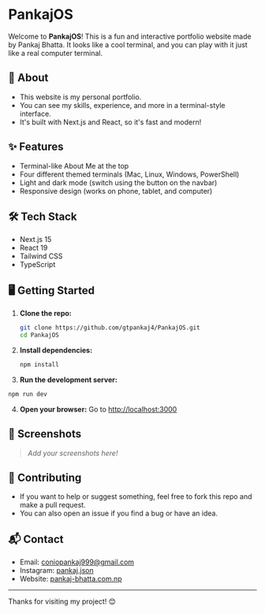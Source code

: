 # PankajOS

Welcome to **PankajOS**! This is a fun and interactive portfolio website made by Pankaj Bhatta. It looks like a cool terminal, and you can play with it just like a real computer terminal.

## 🚀 About
- This website is my personal portfolio.
- You can see my skills, experience, and more in a terminal-style interface.
- It's built with Next.js and React, so it's fast and modern!

## ✨ Features
- Terminal-like About Me at the top
- Four different themed terminals (Mac, Linux, Windows, PowerShell)
- Light and dark mode (switch using the button on the navbar)
- Responsive design (works on phone, tablet, and computer)

## 🛠️ Tech Stack
- Next.js 15
- React 19
- Tailwind CSS
- TypeScript

## 🖥️ Getting Started
1. **Clone the repo:**
   ```bash
   git clone https://github.com/gtpankaj4/PankajOS.git
   cd PankajOS
   ```
2. **Install dependencies:**
   ```bash
   npm install
   ```
3. **Run the development server:**
```bash
npm run dev
   ```
4. **Open your browser:**
   Go to [http://localhost:3000](http://localhost:3000)

## 📸 Screenshots
> _Add your screenshots here!_

## 🤝 Contributing
- If you want to help or suggest something, feel free to fork this repo and make a pull request.
- You can also open an issue if you find a bug or have an idea.

## 📬 Contact
- Email: coniopankaj999@gmail.com
- Instagram: [pankaj.json](https://instagram.com/pankaj.json)
- Website: [pankaj-bhatta.com.np](https://pankaj-bhatta.com.np)

---

Thanks for visiting my project! 😊
